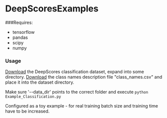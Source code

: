 # DeepScoresExamples
###Requires:
- tensorflow
- pandas
- scipy
- numpy

### Usage
[Download](/tuggeluk.github.io/downloads/) the DeepScores classification dataset, expand into some directory. [Download](/tuggeluk.github.io/downloads/) the class names description file "class_names.csv"
and place it into the dataset directory. 

Make sure '--data_dir' points to the correct folder and execute `python Example_Classification.py`

Configured as a toy example - for real training batch size and training time have to be increased.

